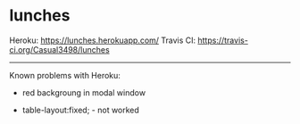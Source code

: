 
# lunches


Heroku:  https://lunches.herokuapp.com/
Travis CI: https://travis-ci.org/Casual3498/lunches


-----------------------------------------------------------------------------------





Known problems with Heroku:

- red backgroung in modal window

-  table-layout:fixed;  - not worked



